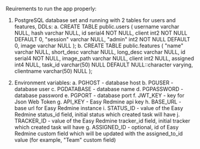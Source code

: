 Reuirements to run the app properly:
1. PostgreSQL database set and running with 2 tables for users and features, DDLs:
 a. 
CREATE TABLE public.users (
	username varchar NULL,
	hash varchar NULL,
	id serial4 NOT NULL,
	client int2 NOT NULL DEFAULT 0,
	"session" varchar NULL,
	"admin" int2 NOT NULL DEFAULT 0,
	image varchar NULL
);
 b. 
CREATE TABLE public.features (
	"name" varchar NULL,
	short_desc varchar NULL,
	long_desc varchar NULL,
	id serial4 NOT NULL,
	image_path varchar NULL,
	client int2 NULL,
	assigned int4 NULL,
	task_id varchar(50) NULL DEFAULT NULL::character varying,
	clientname varchar(50) NULL
);

2. Environment variables:
 a. PGHOST - database host
 b. PGUSER - database user
 c. PGDATABASE - database name
 d. PGPASSWORD - database password
 e. PGPORT - database port
 f. JWT_KEY - key for Json Web Token
 g. API_KEY - Easy Redmine api key
 h. BASE_URL - base url for Easy Redmine instance
 i. STATUS_ID - value of the Easy Redmine status_id field, initial status which created task will have
 j. TRACKER_ID - value of the Easy Redmine tracker_id field, initial tracker which created task will have
 g. ASSIGNED_ID - optional, id of Easy Redmine custom field which will be updated with the assigned_to_id value (for example, "Team" custom field)
